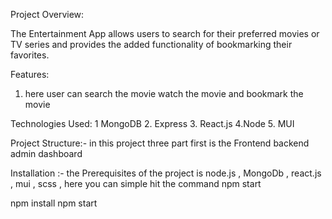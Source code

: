 Project Overview: 

The Entertainment App allows users to search for their preferred movies or TV series and provides the added functionality of bookmarking their favorites. 


Features: 

1. here user can search the movie  watch the movie and bookmark the movie


   
Technologies Used: 
1 MongoDB 
2. Express 
3. React.js 
4.Node 
5. MUI 

Project Structure:- 
in this project three part first is the 
Frontend 
backend 
admin dashboard 


Installation :-  the Prerequisites of the project is node.js , MongoDb , react.js , mui , scss  , here you can simple hit the command npm start 

npm install
npm start
